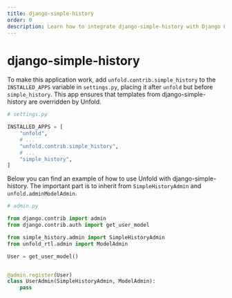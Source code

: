 ```yaml
---
title: django-simple-history
order: 0
description: Learn how to integrate django-simple-history with Django Unfold admin panel to track and display model history changes for seamless version control and change tracking.
---
```


# django-simple-history

To make this application work, add `unfold.contrib.simple_history` to the `INSTALLED_APPS` variable in `settings.py`, placing it after `unfold` but before `simple_history`. This app ensures that templates from django-simple-history are overridden by Unfold.

```python
# settings.py

INSTALLED_APPS = [
    "unfold",
    # ...
    "unfold.contrib.simple_history",
    # ...
    "simple_history",
]
```

Below you can find an example of how to use Unfold with django-simple-history. The important part is to inherit from `SimpleHistoryAdmin` and `unfold.adminModelAdmin`.

```python
# admin.py

from django.contrib import admin
from django.contrib.auth import get_user_model

from simple_history.admin import SimpleHistoryAdmin
from unfold_rtl.admin import ModelAdmin

User = get_user_model()


@admin.register(User)
class UserAdmin(SimpleHistoryAdmin, ModelAdmin):
    pass
```
